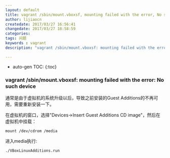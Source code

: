 ```yaml
---
layout: default
title: vagrant /sbin/mount.vboxsf, mounting failed with the error, No such device
author: lijiaocn
createdate: 2017/03/27 16:56:41
changedate: 2017/03/27 18:58:59
categories:
tags: 问题
keywords : vagrant
description: "vagrant /sbin/mount.vboxsf: mounting failed with the error: No such device"

---
```


* auto-gen TOC:
{:toc}

### vagrant /sbin/mount.vboxsf: mounting failed with the error: No such device

通常是由于虚拟机的系统升级以后，导致之前安装的Guest Additions的不再可用，需要重新安装一下。

在虚拟机的窗口，选择"Devices->Insert Guest Additions CD image"，然后在虚拟机中挂载：

	mount /dev/cdrom /media

进入media执行:

	./VBoxLinuxAdditions.run
